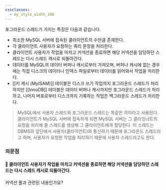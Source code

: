 ```yaml
---
cssclasses:
  - my_style_width_100
---
```

포그라운드 스레드가 가지는 특징은 다음과 같습니다.
- 최소한 MySQL 서버에 접속된 클라이언트의 수만큼 존재한다.
- 각 클라이언트 사용자가 요청하는 쿼리 문장을 처리한다.
- 클라이언트 사용자가 작업을 마치고 커넥션을 종료하면 해당 커넥션을 담당하던 스레드는 다시 스레드 캐시로 되돌아간다.
- 데이터를 MySQL의 데이터 버퍼나 캐시로부터 가져오며, 버퍼나 캐시에 없는 경우에는 직접 디스크의 데이터나 인덱스 파일로부터 데이터를 읽어와서 작업을 처리한다.
- [[키 캐시 (MyISAM)]] 테이블은 디스크 쓰기 작업까지 포그라운드 스레드가 처리하지만 [[InnoDB]] 테이블은 데이터 버퍼나 캐시까지만 포그라운드 스레드가 처리하고, 나머지 버포로부터 디스크까지 기록하는 작업은 백그라운드 스레드가 처리한다.

> MySQL에서 사용자 스레드와 포그라운드 스레드는 똑같은 의미라고 사용된다. 클라이언트가 MySQL 서버에 접속하게 되면 MySQL 서버는 그 클라잉너트의 요청을 처리해 줄 스레드를 생성해 그 클라이언트에게 할당한다. 이 스레드는 DBMS의 앞단에서 사용자(클라이언트)와 통신하기 때문에 포그라운드 스레드라고 하며, 사용자가 요청한 작업을 처리하기 때문에 사용자 스레드라고도 한다.



### 의문점

#### 🧐 클라이언트 사용자가 작업을 마치고 커넥션을 종료하면 해당 커넥션을 담당하던 스레드는 다시 스레드 캐시로 되돌아간다.
커넥션 풀과 관련된 내용인가요?
